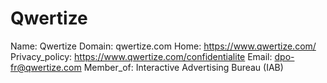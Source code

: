 
# Qwertize

Name: Qwertize
Domain: qwertize.com
Home: https://www.qwertize.com/
Privacy_policy: https://www.qwertize.com/confidentialite
Email: dpo-fr@qwertize.com
Member_of: Interactive Advertising Bureau (IAB)
